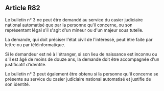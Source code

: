 Article R82
----
Le bulletin n° 3 ne peut être demandé au service du casier judiciaire national
automatisé que par la personne qu'il concerne, ou son représentant légal s'il
s'agit d'un mineur ou d'un majeur sous tutelle.

La demande, qui doit préciser l'état civil de l'intéressé, peut être faite par
lettre ou par téléinformatique.

Si le demandeur est né à l'étranger, si son lieu de naissance est inconnu ou
s'il est âgé de moins de douze ans, la demande doit être accompagnée d'un
justificatif d'identité.

Le bulletin n° 3 peut également être obtenu si la personne qu'il concerne se
présente au service du casier judiciaire national automatisé et justifie de son
identité.
